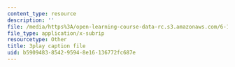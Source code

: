 ```yaml
---
content_type: resource
description: ''
file: /media/https%3A/open-learning-course-data-rc.s3.amazonaws.com/6-189-multicore-programming-primer-january-iap-2007/b5909483854295948e16136772fc687e_f2_lvRuqp50.srt
file_type: application/x-subrip
resourcetype: Other
title: 3play caption file
uid: b5909483-8542-9594-8e16-136772fc687e
---
```

